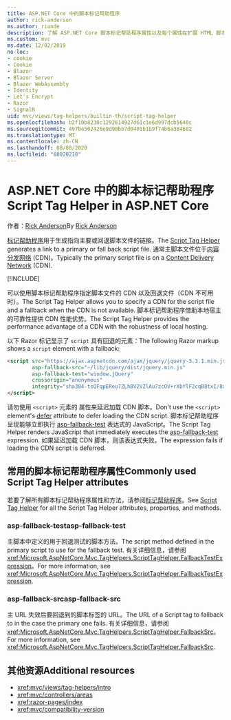 ```yaml
---
title: ASP.NET Core 中的脚本标记帮助程序
author: rick-anderson
ms.author: riande
description: 了解 ASP.NET Core 脚本标记帮助程序属性以及每个属性在扩展 HTML 脚本标记的行为中所起的作用。
ms.custom: mvc
ms.date: 12/02/2019
no-loc:
- cookie
- Cookie
- Blazor
- Blazor Server
- Blazor WebAssembly
- Identity
- Let's Encrypt
- Razor
- SignalR
uid: mvc/views/tag-helpers/builtin-th/script-tag-helper
ms.openlocfilehash: b2f10b8230c1292614927d61c1e6d997dcb5640c
ms.sourcegitcommit: 497be502426e9d90bb7d0401b1b9f74b6a384682
ms.translationtype: MT
ms.contentlocale: zh-CN
ms.lasthandoff: 08/08/2020
ms.locfileid: "88020218"
---
```

# <a name="script-tag-helper-in-aspnet-core"></a><span data-ttu-id="b2e9a-103">ASP.NET Core 中的脚本标记帮助程序</span><span class="sxs-lookup"><span data-stu-id="b2e9a-103">Script Tag Helper in ASP.NET Core</span></span>

<span data-ttu-id="b2e9a-104">作者：[Rick Anderson](https://twitter.com/RickAndMSFT)</span><span class="sxs-lookup"><span data-stu-id="b2e9a-104">By [Rick Anderson](https://twitter.com/RickAndMSFT)</span></span>

<span data-ttu-id="b2e9a-105">[标记帮助程序](xref:Microsoft.AspNetCore.Mvc.TagHelpers.ScriptTagHelper)用于生成指向主要或回退脚本文件的链接。</span><span class="sxs-lookup"><span data-stu-id="b2e9a-105">The [Script Tag Helper](xref:Microsoft.AspNetCore.Mvc.TagHelpers.ScriptTagHelper) generates a link to a primary or fall back script file.</span></span> <span data-ttu-id="b2e9a-106">通常主脚本文件位于[内容分发网络](/office365/enterprise/content-delivery-networks#what-exactly-is-a-cdn) (CDN)。</span><span class="sxs-lookup"><span data-stu-id="b2e9a-106">Typically the primary script file is on a [Content Delivery Network](/office365/enterprise/content-delivery-networks#what-exactly-is-a-cdn) (CDN).</span></span>

[!INCLUDE[](~/includes/cdn.md)]

<span data-ttu-id="b2e9a-107">可以使用脚本标记帮助程序指定脚本文件的 CDN 以及回退文件（CDN 不可用时）。</span><span class="sxs-lookup"><span data-stu-id="b2e9a-107">The Script Tag Helper allows you to specify a CDN for the script file and a fallback when the CDN is not available.</span></span> <span data-ttu-id="b2e9a-108">脚本标记帮助程序借助本地宿主的可靠性提供 CDN 性能优势。</span><span class="sxs-lookup"><span data-stu-id="b2e9a-108">The Script Tag Helper provides the performance advantage of a CDN with the robustness of local hosting.</span></span>

<span data-ttu-id="b2e9a-109">以下 Razor 标记显示了 `script` 具有回退的元素：</span><span class="sxs-lookup"><span data-stu-id="b2e9a-109">The following Razor markup shows a `script` element with a fallback:</span></span>

```html
<script src="https://ajax.aspnetcdn.com/ajax/jquery/jquery-3.3.1.min.js"
        asp-fallback-src="~/lib/jquery/dist/jquery.min.js"
        asp-fallback-test="window.jQuery"
        crossorigin="anonymous"
        integrity="sha384-tsQFqpEReu7ZLhBV2VZlAu7zcOV+rXbYlF2cqB8txI/8aZajjp4Bqd+V6D5IgvKT">
</script>
```

<span data-ttu-id="b2e9a-110">请勿使用 `<script>` 元素的 [](https://developer.mozilla.org/docs/Web/HTML/Element/script) 属性来延迟加载 CDN 脚本。</span><span class="sxs-lookup"><span data-stu-id="b2e9a-110">Don't use the `<script>` element's [defer](https://developer.mozilla.org/docs/Web/HTML/Element/script) attribute to defer loading the CDN script.</span></span> <span data-ttu-id="b2e9a-111">脚本标记帮助程序呈现能够立即执行 [asp-fallback-test](#asp-fallback-test) 表达式的 JavaScript。</span><span class="sxs-lookup"><span data-stu-id="b2e9a-111">The Script Tag Helper renders JavaScript that immediately executes the [asp-fallback-test](#asp-fallback-test) expression.</span></span> <span data-ttu-id="b2e9a-112">如果延迟加载 CDN 脚本，则该表达式失败。</span><span class="sxs-lookup"><span data-stu-id="b2e9a-112">The expression fails if loading the CDN script is deferred.</span></span>

## <a name="commonly-used-script-tag-helper-attributes"></a><span data-ttu-id="b2e9a-113">常用的脚本标记帮助程序属性</span><span class="sxs-lookup"><span data-stu-id="b2e9a-113">Commonly used Script Tag Helper attributes</span></span>

<span data-ttu-id="b2e9a-114">若要了解所有脚本标记帮助程序属性和方法，请参阅[标记帮助程序](xref:Microsoft.AspNetCore.Mvc.TagHelpers.ScriptTagHelper)。</span><span class="sxs-lookup"><span data-stu-id="b2e9a-114">See [Script Tag Helper](xref:Microsoft.AspNetCore.Mvc.TagHelpers.ScriptTagHelper) for all the Script Tag Helper attributes, properties, and methods.</span></span>

### <a name="asp-fallback-test"></a><span data-ttu-id="b2e9a-115">asp-fallback-test</span><span class="sxs-lookup"><span data-stu-id="b2e9a-115">asp-fallback-test</span></span>

<span data-ttu-id="b2e9a-116">主脚本中定义的用于回退测试的脚本方法。</span><span class="sxs-lookup"><span data-stu-id="b2e9a-116">The script method defined in the primary script to use for the fallback test.</span></span> <span data-ttu-id="b2e9a-117">有关详细信息，请参阅 <xref:Microsoft.AspNetCore.Mvc.TagHelpers.ScriptTagHelper.FallbackTestExpression>。</span><span class="sxs-lookup"><span data-stu-id="b2e9a-117">For more information, see <xref:Microsoft.AspNetCore.Mvc.TagHelpers.ScriptTagHelper.FallbackTestExpression>.</span></span>

### <a name="asp-fallback-src"></a><span data-ttu-id="b2e9a-118">asp-fallback-src</span><span class="sxs-lookup"><span data-stu-id="b2e9a-118">asp-fallback-src</span></span>

<span data-ttu-id="b2e9a-119">主 URL 失效后要回退到的脚本标签的 URL。</span><span class="sxs-lookup"><span data-stu-id="b2e9a-119">The URL of a Script tag to fallback to in the case the primary one fails.</span></span> <span data-ttu-id="b2e9a-120">有关详细信息，请参阅 <xref:Microsoft.AspNetCore.Mvc.TagHelpers.ScriptTagHelper.FallbackSrc>。</span><span class="sxs-lookup"><span data-stu-id="b2e9a-120">For more information, see <xref:Microsoft.AspNetCore.Mvc.TagHelpers.ScriptTagHelper.FallbackSrc>.</span></span>

## <a name="additional-resources"></a><span data-ttu-id="b2e9a-121">其他资源</span><span class="sxs-lookup"><span data-stu-id="b2e9a-121">Additional resources</span></span>

* <xref:mvc/views/tag-helpers/intro>
* <xref:mvc/controllers/areas>
* <xref:razor-pages/index>
* <xref:mvc/compatibility-version>
